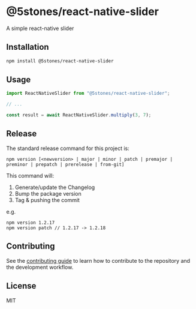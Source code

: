 # @5stones/react-native-slider

A simple react-native slider

## Installation

```sh
npm install @5stones/react-native-slider
```

## Usage

```js
import ReactNativeSlider from "@5stones/react-native-slider";

// ...

const result = await ReactNativeSlider.multiply(3, 7);
```

## Release

The standard release command for this project is:
```
npm version [<newversion> | major | minor | patch | premajor | preminor | prepatch | prerelease | from-git]
```

This command will:

1. Generate/update the Changelog
1. Bump the package version
1. Tag & pushing the commit


e.g.

```
npm version 1.2.17
npm version patch // 1.2.17 -> 1.2.18
```

## Contributing

See the [contributing guide](CONTRIBUTING.md) to learn how to contribute to the repository and the development workflow.

## License

MIT

